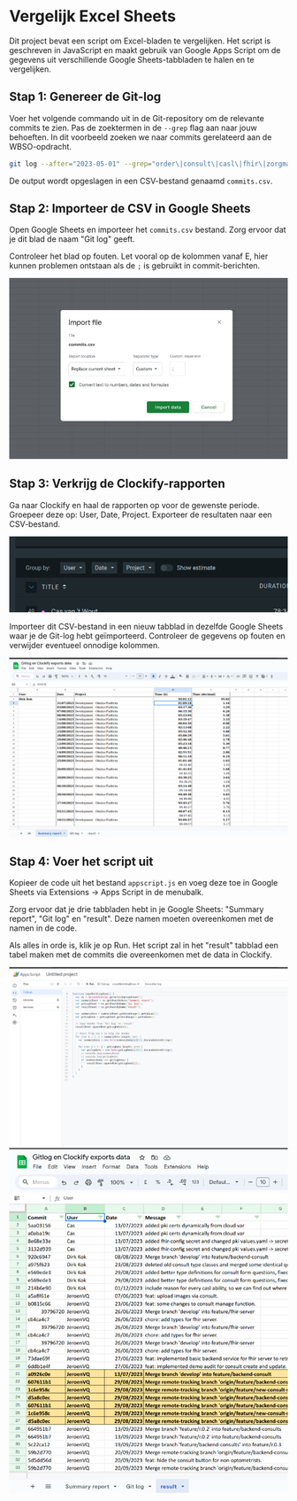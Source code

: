 # Vergelijk Excel Sheets

Dit project bevat een script om Excel-bladen te vergelijken. Het script is geschreven in JavaScript en maakt gebruik van Google Apps Script om de gegevens uit verschillende Google Sheets-tabbladen te halen en te vergelijken.

## Stap 1: Genereer de Git-log

Voer het volgende commando uit in de Git-repository om de relevante commits te zien. Pas de zoektermen in de `--grep` flag aan naar jouw behoeften. In dit voorbeeld zoeken we naar commits gerelateerd aan de WBSO-opdracht.

```bash
git log --after="2023-05-01" --grep="order\|consult\|casl\|fhir\|zorgmail\|zorgdomein\|vektis\|dynamic\|ocr\|agb" --pretty=format:"%h;%an;%ad;%s" --date=short --reverse > commits.csv
```

De output wordt opgeslagen in een CSV-bestand genaamd `commits.csv`.

## Stap 2: Importeer de CSV in Google Sheets

Open Google Sheets en importeer het `commits.csv` bestand. Zorg ervoor dat je dit blad de naam "Git log" geeft.

Controleer het blad op fouten. Let vooral op de kolommen vanaf E, hier kunnen problemen ontstaan als de `;` is gebruikt in commit-berichten.

![img.png](img.png)

## Stap 3: Verkrijg de Clockify-rapporten

Ga naar Clockify en haal de rapporten op voor de gewenste periode. Groepeer deze op: User, Date, Project. Exporteer de resultaten naar een CSV-bestand.

![img_1.png](img_1.png)

Importeer dit CSV-bestand in een nieuw tabblad in dezelfde Google Sheets waar je de Git-log hebt geïmporteerd. Controleer de gegevens op fouten en verwijder eventueel onnodige kolommen.

![img_3.png](img_3.png)

## Stap 4: Voer het script uit

Kopieer de code uit het bestand `appscript.js` en voeg deze toe in Google Sheets via Extensions -> Apps Script in de menubalk.

Zorg ervoor dat je drie tabbladen hebt in je Google Sheets: "Summary report", "Git log" en "result". Deze namen moeten overeenkomen met de namen in de code.

Als alles in orde is, klik je op Run. Het script zal in het "result" tabblad een tabel maken met de commits die overeenkomen met de data in Clockify.

![img_4.png](img_4.png)
![img_5.png](img_5.png)